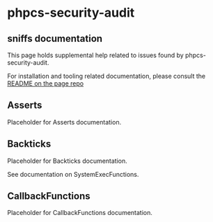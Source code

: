 # phpcs-security-audit
## sniffs documentation

This page holds supplemental help related to issues found by phpcs-security-audit.

For installation and tooling related documentation, please consult the [README on the page repo](https://github.com/FloeDesignTechnologies/phpcs-security-audit)



## Asserts

Placeholder for Asserts documentation.


## Backticks

Placeholder for Backticks documentation.

See documentation on SystemExecFunctions.


## CallbackFunctions

Placeholder for CallbackFunctions documentation.
